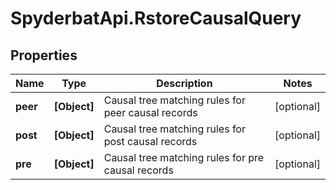 # SpyderbatApi.RstoreCausalQuery

## Properties

Name | Type | Description | Notes
------------ | ------------- | ------------- | -------------
**peer** | **[Object]** | Causal tree matching rules for peer causal records | [optional] 
**post** | **[Object]** | Causal tree matching rules for post causal records | [optional] 
**pre** | **[Object]** | Causal tree matching rules for pre causal records | [optional] 


